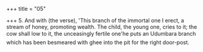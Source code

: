 +++
title = "05"

+++
5. And with (the verse), 'This branch of the immortal one I erect, a stream of honey, promoting wealth. The child, the young one, cries to it; the cow shall low to it, the unceasingly fertile one'he puts an Udumbara branch which has been besmeared with ghee into the pit for the right door-post.
